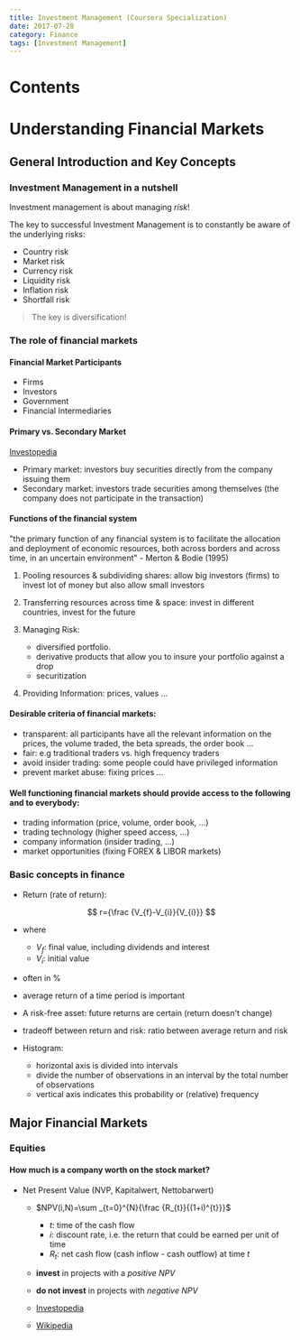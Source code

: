 ```yaml
---
title: Investment Management (Coursera Specialization)
date: 2017-07-28
category: Finance
tags: [Investment Management]
---
```

# Contents


# Understanding Financial Markets

## General Introduction and Key Concepts

### Investment Management in a nutshell

Investment management is about managing *risk*!

The key to successful Investment Management is to constantly be aware of the underlying risks:

- Country risk
- Market risk
- Currency risk
- Liquidity risk
- Inflation risk
- Shortfall risk

> The key is diversification!

### The role of financial markets

#### Financial Market Participants

- Firms
- Investors
- Government
- Financial Intermediaries


#### Primary vs. Secondary Market

[Investopedia](http://www.investopedia.com/ask/answers/012615/whats-difference-between-primary-and-secondary-capital-markets.asp)

- Primary market: investors buy securities directly from the company issuing them
- Secondary market: investors trade securities among themselves (the company does not participate in the transaction)

#### Functions of the financial system

"the primary function of any financial system is to facilitate the allocation and deployment of economic resources, both
across borders and across time, in an uncertain environment" - Merton & Bodie (1995)


1. Pooling resources & subdividing shares: allow big investors (firms) to invest lot of money but also allow small investors
2. Transferring resources across time & space: invest in different countries, invest for the future
3. Managing Risk:

    -  diversified portfolio.
    - derivative products that allow you to insure your portfolio against a drop
    - securitization

4. Providing Information: prices, values ...


#### Desirable criteria of financial markets:

- transparent: all participants have all the relevant information on the prices, the volume traded, the beta spreads, the order book ...
- fair: e.g traditional traders vs. high frequency traders
- avoid insider trading: some people could have privileged information
- prevent market abuse: fixing prices ...


#### Well functioning financial markets  should provide access to the following and to everybody:

- trading information (price, volume, order book, ...)
- trading technology (higher speed access, ...)
- company information (insider trading, ...)
- market opportunities (fixing FOREX & LIBOR markets)


### Basic concepts in finance

- Return (rate of return):

$$
r={\frac {V_{f}-V_{i}}{V_{i}}}
$$

- where

    - $V_{f}$: final value, including dividends and interest
    - $V_{i}$: initial value

- often in %
- average return of a time period is important
- A risk-free asset: future returns are  certain (return doesn't change)
- tradeoff between return and risk: ratio between average return and risk
- Histogram:
    - horizontal axis is divided into intervals
    - divide the number of observations in an interval by the total number of observations
    - vertical axis indicates this probability or (relative) frequency


## Major Financial Markets

### Equities

#### How much is a company worth on the stock market?

- Net Present Value (NVP, Kapitalwert, Nettobarwert)

    - $NPV(i,N)=\sum _{t=0}^{N}{\frac {R_{t}}{(1+i)^{t}}}$

        - $t$: time of the cash flow
        - $i$: discount rate, i.e. the return that could be earned per unit of time
        - $R_t$: net cash flow (cash inflow - cash outflow) at time $t$

    - **invest** in projects with a *positive NPV*
    - **do not invest** in projects with *negative NPV*
    - [Investopedia](http://www.investopedia.com/terms/n/npv.asp)
    - [Wikipedia](https://en.wikipedia.org/wiki/Net_present_value)

